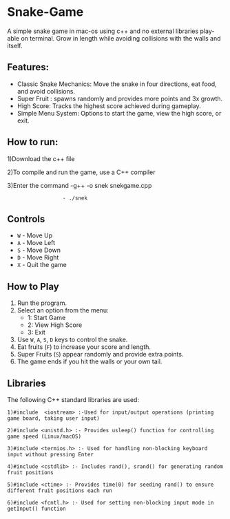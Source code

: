 # Snake-Game

A simple snake game in mac-os using c++ and no external libraries play-able on terminal. Grow in length while avoiding collisions with the walls and itself.

## Features:
  - Classic Snake Mechanics: Move the snake in four directions, eat food, and avoid collisions.
  - Super Fruit : spawns randomly and provides more points and 3x growth.
  - High Score: Tracks the highest score achieved during gameplay.
  - Simple Menu System: Options to start the game, view the high score, or exit.

## How to run:

  1)Download the c++ file
  
  2)To compile and run the game, use a C++ compiler
  
  3)Enter the command -g++ -o snek snekgame.cpp
  
                      - ./snek
## Controls
- `W` - Move Up  
- `A` - Move Left  
- `S` - Move Down  
- `D` - Move Right  
- `X` - Quit the game  

## How to Play
1. Run the program.
2. Select an option from the menu:
   - 1: Start Game  
   - 2: View High Score  
   - 3: Exit  
3. Use `W`, `A`, `S`, `D` keys to control the snake.
4. Eat fruits (`F`) to increase your score and length.
5. Super Fruits (`S`) appear randomly and provide extra points.
6. The game ends if you hit the walls or your own tail.

## Libraries

 The following C++ standard libraries are used:

    1)#include  <iostream> :-Used for input/output operations (printing game board, taking user input)

    2)#include <unistd.h> :- Provides usleep() function for controlling game speed (Linux/macOS)

    3)#include <termios.h> :- Used for handling non-blocking keyboard input without pressing Enter

    4)#include <cstdlib> :- Includes rand(), srand() for generating random fruit positions

    5)#include <ctime> :- Provides time(0) for seeding rand() to ensure different fruit positions each run

    6)#include <fcntl.h> :- Used for setting non-blocking input mode in getInput() function


